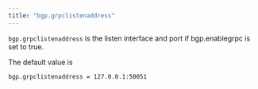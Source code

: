 ```yaml
---
title: "bgp.grpclistenaddress"
---
```


`bgp.grpclistenaddress` is the listen interface and port if bgp.enablegrpc is set to true.



The default value is

	bgp.grpclistenaddress = 127.0.0.1:50051

